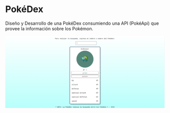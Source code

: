 # PokéDex

Diseño y Desarrollo de una PokéDex consumiendo una API (PokéApi) que provee la información sobre los Pokémon.

![Pagina Web - PokeDex](https://github.com/MarlenAndrade/Pokedex/blob/main/PokeDex.png)
